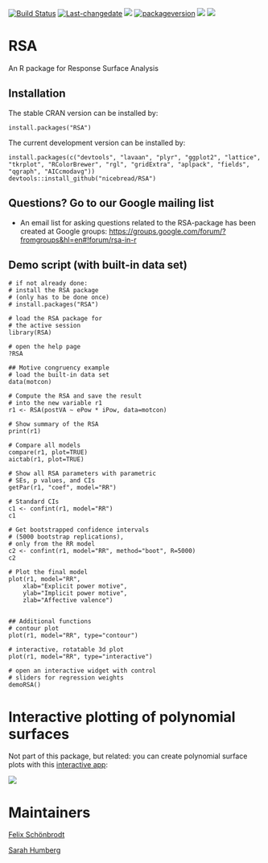 <!-- README.md is generated from README.Rmd. Please edit that file 
library(badger)
rmarkdown::render("README.rmd")
-->

[![Build
Status](https://travis-ci.org/nicebread/RSA.svg?branch=master)](https://travis-ci.org/nicebread/RSA)
[![Last-changedate](https://img.shields.io/badge/last%20change-2021--03--23-yellowgreen.svg)](/commits/master)
[![](https://www.r-pkg.org/badges/version/RSA?color=orange)](https://cran.r-project.org/package=RSA)
[![packageversion](https://img.shields.io/badge/Package%20version-0.10.4-orange.svg?style=flat-square)](commits/master)
![](http://cranlogs.r-pkg.org/badges/RSA)
[![](https://codecov.io/gh/nicebread/RSA/branch/master/graph/badge.svg)](https://codecov.io/gh/nicebread/RSA)

# RSA

An R package for Response Surface Analysis

## Installation

The stable CRAN version can be installed by:

    install.packages("RSA")

The current development version can be installed by:

    install.packages(c("devtools", "lavaan", "plyr", "ggplot2", "lattice", "tkrplot", "RColorBrewer", "rgl", "gridExtra", "aplpack", "fields", "qgraph", "AICcmodavg"))
    devtools::install_github("nicebread/RSA")

## Questions? Go to our Google mailing list

-   An email list for asking questions related to the RSA-package has
    been created at Google groups:
    <https://groups.google.com/forum/?fromgroups&hl=en#!forum/rsa-in-r>

## Demo script (with built-in data set)

    # if not already done: 
    # install the RSA package
    # (only has to be done once)
    # install.packages("RSA")

    # load the RSA package for
    # the active session
    library(RSA)

    # open the help page
    ?RSA

    ## Motive congruency example
    # load the built-in data set
    data(motcon)

    # Compute the RSA and save the result
    # into the new variable r1
    r1 <- RSA(postVA ~ ePow * iPow, data=motcon)

    # Show summary of the RSA
    print(r1)

    # Compare all models
    compare(r1, plot=TRUE)
    aictab(r1, plot=TRUE)

    # Show all RSA parameters with parametric
    # SEs, p values, and CIs
    getPar(r1, "coef", model="RR")

    # Standard CIs
    c1 <- confint(r1, model="RR")
    c1

    # Get bootstrapped confidence intervals
    # (5000 bootstrap replications), 
    # only from the RR model
    c2 <- confint(r1, model="RR", method="boot", R=5000)
    c2

    # Plot the final model
    plot(r1, model="RR", 
        xlab="Explicit power motive",
        ylab="Implicit power motive",
        zlab="Affective valence")
          

    ## Additional functions
    # contour plot
    plot(r1, model="RR", type="contour")

    # interactive, rotatable 3d plot
    plot(r1, model="RR", type="interactive")

    # open an interactive widget with control
    # sliders for regression weights
    demoRSA()

# Interactive plotting of polynomial surfaces

Not part of this package, but related: you can create polynomial surface
plots with this [interactive
app](http://shinyapps.org/showapp.php?app=https://tellmi.psy.lmu.de/felix/polySurface):

![](http://shinyapps.org/teaserpics/polynomialSurfaceExplorer.jpg)

# Maintainers

[Felix Schönbrodt](https://www.nicebread.de/)

[Sarah
Humberg](https://www.uni-muenster.de/PsyIFP/AEBack/members/Sarah_Humberg.html)
